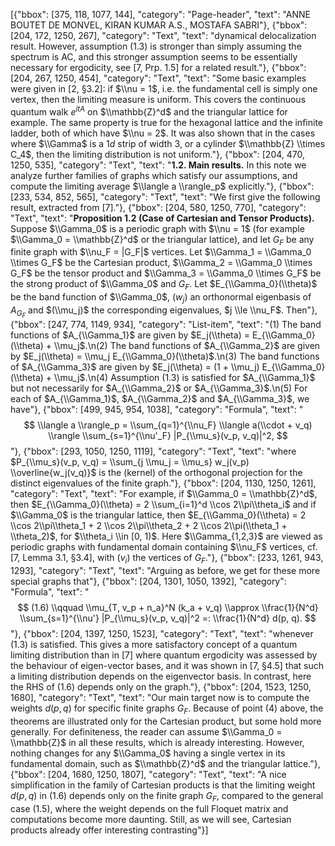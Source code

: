 [{"bbox": [375, 118, 1077, 144], "category": "Page-header", "text": "ANNE BOUTET DE MONVEL, KIRAN KUMAR A.S., MOSTAFA SABRI"}, {"bbox": [204, 172, 1250, 267], "category": "Text", "text": "dynamical delocalization result. However, assumption (1.3) is stronger than simply assuming the spectrum is AC, and this stronger assumption seems to be essentially necessary for ergodicity, see [7, Prp. 1.5] for a related result."}, {"bbox": [204, 267, 1250, 454], "category": "Text", "text": "Some basic examples were given in [2, §3.2]: if $\\nu = 1$, i.e. the fundamental cell is simply one vertex, then the limiting measure is uniform. This covers the continuous quantum walk $e^{itA}$ on $\\mathbb{Z}^d$ and the triangular lattice for example. The same property is true for the hexagonal lattice and the infinite ladder, both of which have $\\nu = 2$. It was also shown that in the cases where $\\Gamma$ is a $1d$ strip of width 3, or a cylinder $\\mathbb{Z} \\times C_4$, then the limiting distribution is not uniform."}, {"bbox": [204, 470, 1250, 535], "category": "Text", "text": "**1.2. Main results.** In this note we analyze further families of graphs which satisfy our assumptions, and compute the limiting average $\\langle a \\rangle_p$ explicitly."}, {"bbox": [233, 534, 852, 565], "category": "Text", "text": "We first give the following result, extracted from [7]."}, {"bbox": [204, 580, 1250, 770], "category": "Text", "text": "**Proposition 1.2 (Case of Cartesian and Tensor Products).** Suppose $\\Gamma_0$ is a periodic graph with $\\nu = 1$ (for example $\\Gamma_0 = \\mathbb{Z}^d$ or the triangular lattice), and let $G_F$ be any finite graph with $\\nu_F = |G_F|$ vertices. Let $\\Gamma_1 = \\Gamma_0 \\times G_F$ be the Cartesian product, $\\Gamma_2 = \\Gamma_0 \\times G_F$ be the tensor product and $\\Gamma_3 = \\Gamma_0 \\times G_F$ be the strong product of $\\Gamma_0$ and $G_F$. Let $E_{\\Gamma_0}(\\theta)$ be the band function of $\\Gamma_0$, $(w_j)$ an orthonormal eigenbasis of $A_{G_F}$ and $(\\mu_j)$ the corresponding eigenvalues, $j \\le \\nu_F$. Then"}, {"bbox": [247, 774, 1149, 934], "category": "List-item", "text": "(1) The band functions of $A_{\\Gamma_1}$ are given by $E_j(\\theta) = E_{\\Gamma_0}(\\theta) + \\mu_j$.\n(2) The band functions of $A_{\\Gamma_2}$ are given by $E_j(\\theta) = \\mu_j E_{\\Gamma_0}(\\theta)$.\n(3) The band functions of $A_{\\Gamma_3}$ are given by $E_j(\\theta) = (1 + \\mu_j) E_{\\Gamma_0}(\\theta) + \\mu_j$.\n(4) Assumption (1.3) is satisfied for $A_{\\Gamma_1}$ but not necessarily for $A_{\\Gamma_2}$ or $A_{\\Gamma_3}$.\n(5) For each of $A_{\\Gamma_1}$, $A_{\\Gamma_2}$ and $A_{\\Gamma_3}$, we have"}, {"bbox": [499, 945, 954, 1038], "category": "Formula", "text": "$$ \\langle a \\rangle_p = \\sum_{q=1}^{\\nu_F} \\langle a(\\cdot + v_q) \\rangle \\sum_{s=1}^{\\nu'_F} |P_{\\mu_s}(v_p, v_q)|^2, $$"}, {"bbox": [293, 1050, 1250, 1119], "category": "Text", "text": "where $P_{\\mu_s}(v_p, v_q) = \\sum_{j \\mu_j = \\mu_s} w_j(v_p) \\overline{w_j(v_q)}$ is the (kernel) of the orthogonal projection for the distinct eigenvalues of the finite graph."}, {"bbox": [204, 1130, 1250, 1261], "category": "Text", "text": "For example, if $\\Gamma_0 = \\mathbb{Z}^d$, then $E_{\\Gamma_0}(\\theta) = 2 \\sum_{i=1}^d \\cos 2\\pi\\theta_i$ and if $\\Gamma_0$ is the triangular lattice, then $E_{\\Gamma_0}(\\theta) = 2 \\cos 2\\pi\\theta_1 + 2 \\cos 2\\pi\\theta_2 + 2 \\cos 2\\pi(\\theta_1 + \\theta_2)$, for $\\theta_i \\in [0, 1)$. Here $\\Gamma_{1,2,3}$ are viewed as periodic graphs with fundamental domain containing $\\nu_F$ vertices, cf. [7, Lemma 3.1, §3.4], with $(v_i)$ the vertices of $G_F$."}, {"bbox": [233, 1261, 943, 1293], "category": "Text", "text": "Arguing as before, we get for these more special graphs that"}, {"bbox": [204, 1301, 1050, 1392], "category": "Formula", "text": "$$ (1.6) \\qquad \\mu_{T, v_p + n_a}^N (k_a + v_q) \\approx \\frac{1}{N^d} \\sum_{s=1}^{\\nu'} |P_{\\mu_s}(v_p, v_q)|^2 =: \\frac{1}{N^d} d(p, q). $$"}, {"bbox": [204, 1397, 1250, 1523], "category": "Text", "text": "whenever (1.3) is satisfied. This gives a more satisfactory concept of a quantum limiting distribution than in [7] where quantum ergodicity was assessed by the behaviour of eigen-vector bases, and it was shown in [7, §4.5] that such a limiting distribution depends on the eigenvector basis. In contrast, here the RHS of (1.6) depends only on the graph."}, {"bbox": [204, 1523, 1250, 1680], "category": "Text", "text": "Our main target now is to compute the weights $d(p, q)$ for specific finite graphs $G_F$. Because of point (4) above, the theorems are illustrated only for the Cartesian product, but some hold more generally. For definiteness, the reader can assume $\\Gamma_0 = \\mathbb{Z}$ in all these results, which is already interesting. However, nothing changes for any $\\Gamma_0$ having a single vertex in its fundamental domain, such as $\\mathbb{Z}^d$ and the triangular lattice."}, {"bbox": [204, 1680, 1250, 1807], "category": "Text", "text": "A nice simplification in the family of Cartesian products is that the limiting weight $d(p, q)$ in (1.6) depends only on the finite graph $G_F$, compared to the general case (1.5), where the weight depends on the full Floquet matrix and computations become more daunting. Still, as we will see, Cartesian products already offer interesting contrasting"}]
